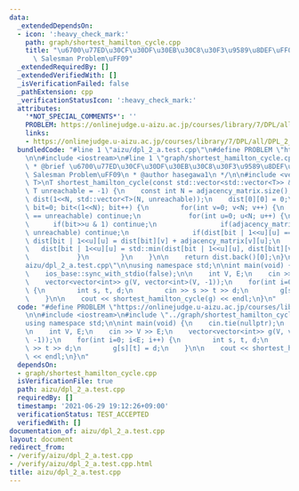 ```yaml
---
data:
  _extendedDependsOn:
  - icon: ':heavy_check_mark:'
    path: graph/shortest_hamilton_cycle.cpp
    title: "\u6700\u77ED\u30CF\u30DF\u30EB\u30C8\u30F3\u9589\u8DEF\uFF08TSP: Traveling\
      \ Salesman Problem\uFF09"
  _extendedRequiredBy: []
  _extendedVerifiedWith: []
  _isVerificationFailed: false
  _pathExtension: cpp
  _verificationStatusIcon: ':heavy_check_mark:'
  attributes:
    '*NOT_SPECIAL_COMMENTS*': ''
    PROBLEM: https://onlinejudge.u-aizu.ac.jp/courses/library/7/DPL/all/DPL_2_A
    links:
    - https://onlinejudge.u-aizu.ac.jp/courses/library/7/DPL/all/DPL_2_A
  bundledCode: "#line 1 \"aizu/dpl_2_a.test.cpp\"\n#define PROBLEM \"https://onlinejudge.u-aizu.ac.jp/courses/library/7/DPL/all/DPL_2_A\"\
    \n\n#include <iostream>\n#line 1 \"graph/shortest_hamilton_cycle.cpp\"\n/**\n\
    \ * @brief \u6700\u77ED\u30CF\u30DF\u30EB\u30C8\u30F3\u9589\u8DEF\uFF08TSP: Traveling\
    \ Salesman Problem\uFF09\n * @author hasegawa1\n */\n\n#include <vector>\n\ntemplate<typename\
    \ T>\nT shortest_hamilton_cycle(const std::vector<std::vector<T>> & adjacency_matrix,\
    \ T unreachable = -1) {\n    const int N = adjacency_matrix.size();\n    std::vector<std::vector<T>>\
    \ dist(1<<N, std::vector<T>(N, unreachable));\n    dist[0][0] = 0;\n\n    for(int\
    \ bit=0; bit<(1<<N); bit++) {\n        for(int v=0; v<N; v++) {\n            if(dist[bit][v]\
    \ == unreachable) continue;\n            for(int u=0; u<N; u++) {\n          \
    \      if(bit>>u & 1) continue;\n                if(adjacency_matrix[v][u] ==\
    \ unreachable) continue;\n                if(dist[bit | 1<<u][u] == unreachable)\
    \ dist[bit | 1<<u][u] = dist[bit][v] + adjacency_matrix[v][u];\n             \
    \   dist[bit | 1<<u][u] = std::min(dist[bit | 1<<u][u], dist[bit][v] + adjacency_matrix[v][u]);\n\
    \            }\n        }\n    }\n\n    return dist.back()[0];\n}\n#line 5 \"\
    aizu/dpl_2_a.test.cpp\"\n\nusing namespace std;\n\nint main(void) {\n    cin.tie(nullptr);\n\
    \    ios_base::sync_with_stdio(false);\n\n    int V, E;\n    cin >> V >> E;\n\
    \    vector<vector<int>> g(V, vector<int>(V, -1));\n    for(int i=0; i<E; i++)\
    \ {\n        int s, t, d;\n        cin >> s >> t >> d;\n        g[s][t] = d;\n\
    \    }\n\n    cout << shortest_hamilton_cycle(g) << endl;\n}\n"
  code: "#define PROBLEM \"https://onlinejudge.u-aizu.ac.jp/courses/library/7/DPL/all/DPL_2_A\"\
    \n\n#include <iostream>\n#include \"../graph/shortest_hamilton_cycle.cpp\"\n\n\
    using namespace std;\n\nint main(void) {\n    cin.tie(nullptr);\n    ios_base::sync_with_stdio(false);\n\
    \n    int V, E;\n    cin >> V >> E;\n    vector<vector<int>> g(V, vector<int>(V,\
    \ -1));\n    for(int i=0; i<E; i++) {\n        int s, t, d;\n        cin >> s\
    \ >> t >> d;\n        g[s][t] = d;\n    }\n\n    cout << shortest_hamilton_cycle(g)\
    \ << endl;\n}\n"
  dependsOn:
  - graph/shortest_hamilton_cycle.cpp
  isVerificationFile: true
  path: aizu/dpl_2_a.test.cpp
  requiredBy: []
  timestamp: '2021-06-29 19:12:26+09:00'
  verificationStatus: TEST_ACCEPTED
  verifiedWith: []
documentation_of: aizu/dpl_2_a.test.cpp
layout: document
redirect_from:
- /verify/aizu/dpl_2_a.test.cpp
- /verify/aizu/dpl_2_a.test.cpp.html
title: aizu/dpl_2_a.test.cpp
---
```

